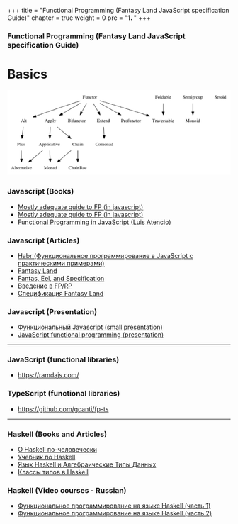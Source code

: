 +++
title = "Functional Programming (Fantasy Land JavaScript specification Guide)"
chapter = true
weight = 0
pre = "<b>1. </b>"
+++

### Functional Programming (Fantasy Land JavaScript specification Guide)

# Basics

![fp](fp.png)

### Javascript (Books)
- <a href="https://github.com/MostlyAdequate/mostly-adequate-guide">Mostly adequate guide to FP (in javascript)</a>
- <a href="https://mostly-adequate.gitbooks.io/mostly-adequate-guide/">Mostly adequate guide to FP (in javascript)</a>
- <a href="https://drive.google.com/open?id=1j1IUHjiKYs3WSzgYQT294Eyro9JosoXT">Functional Programming in JavaScript (Luis Atencio)</a>

### Javascript (Articles)
- <a href="https://habr.com/company/mailru/blog/327522/">Habr (Функциональное программирование в JavaScript с практическими примерами)</a>
- <a href="https://github.com/fantasyland/fantasy-land">Fantasy Land</a>
- <a href="http://www.tomharding.me/fantasy-land/">Fantas, Eel, and Specification</a>
- <a href="http://telegra.ph/Vvedenie-v-FP-06-26">Введение в FP/RP</a>
- <a href="https://medium.com/devschacht/%D1%81%D0%BF%D0%B5%D1%86%D0%B8%D1%84%D0%B8%D0%BA%D0%B0%D1%86%D0%B8%D1%8F-fantasy-land-bf81121b58cb">Спецификация Fantasy Land</a>

### Javascript (Presentation)
- <a href="http://daynin.github.io/functional-js/">Функциональный Javascript (small presentation)</a>
- <a href="https://drive.google.com/open?id=1Fg8fnpoyGx50v1C1FzDq8xgNo0Xb45Fo">JavaScript functional programming (presentation)</a>

---

### JavaScript (functional libraries)
- https://ramdajs.com/

### TypeScript (functional libraries)
- https://github.com/gcanti/fp-ts

---

### Haskell (Books and Articles)
- <a href="https://www.ohaskell.guide/">О Haskell по-человечески</a>
- <a href="https://anton-k.github.io/ru-haskell-book/book/home.html">Учебник по Haskell</a>
- <a href="http://www.soshnikov.com/fpschool/Haskell%20and%20ADT.pdf">Язык Haskell и Алгебраические Типы Данных</a>
- <a href="http://kspt.icc.spbstu.ru/media/files/2016/course/lang/slides/lection4.pdf">Классы типов в Haskell</a>

### Haskell (Video courses - Russian)
- <a href="https://stepik.org/course/75">Функциональное программирование на языке Haskell (часть 1)</a>
- <a href="https://stepik.org/course/693/">Функциональное программирование на языке Haskell (часть 2)</a>
